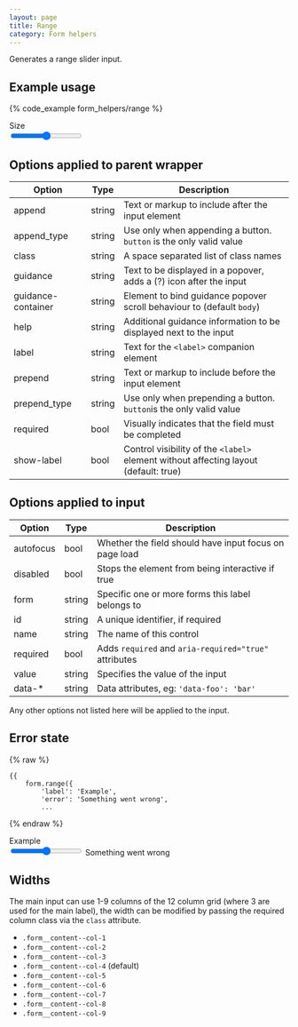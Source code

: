 ```yaml
---
layout: page
title: Range
category: Form helpers
---
```


Generates a range slider input.

## Example usage

{% code_example form_helpers/range %}

<div class="pulsar-example form">
    <div class="form__group form-range">
        <label for="foo" class="control__label">
            Size
        </label>
        <div class="controls">
            <input id="foo" type="range" class="form__control">
        </div>
    </div>
</div>

## Options applied to parent wrapper

Option       | Type   | Description
------------ | ------ | ---------------------------------------------------------
append       | string | Text or markup to include after the input element
append_type  | string | Use only when appending a button. `button` is the only valid value
class        | string | A space separated list of class names
guidance     | string | Text to be displayed in a popover, adds a (?) icon after the input
guidance-container | string | Element to bind guidance popover scroll behaviour to (default `body`)
help         | string | Additional guidance information to be displayed next to the input
label        | string | Text for the `<label>` companion element
prepend      | string | Text or markup to include before the input element
prepend_type | string | Use only when prepending a button. `button`is the only valid value
required     | bool   | Visually indicates that the field must be completed
show-label   | bool   | Control visibility of the `<label>` element without affecting layout (default: true)

## Options applied to input

Option      | Type   | Description
----------- | ------ | ---------------------------------------------------------
autofocus   | bool   | Whether the field should have input focus on page load
disabled    | bool   | Stops the element from being interactive if true
form        | string | Specific one or more forms this label belongs to
id          | string | A unique identifier, if required
name        | string | The name of this control
required    | bool   | Adds `required` and `aria-required="true"` attributes
value       | string | Specifies the value of the input
data-*      | string | Data attributes, eg: `'data-foo': 'bar'`

Any other options not listed here will be applied to the input.

## Error state

{% raw %}
```twig
{{
    form.range({
        'label': 'Example',
        'error': 'Something went wrong',
        ...
```
{% endraw %}

<div class="pulsar-example form">
    <div class="form__group form-range has-error">
        <label for="foo" class="control__label">
            Example
        </label>
        <div class="controls">
            <input id="foo" type="range" class="form__control">
            <span class="help-block is-error"><i class="icon-warning-sign"></i> Something went wrong</span>
        </div>
    </div>
</div>

## Widths

The main input can use 1-9 columns of the 12 column grid (where 3 are used for the main label), the width can be modified by passing the required column class via the `class` attribute.

* `.form__content--col-1`
* `.form__content--col-2`
* `.form__content--col-3`
* `.form__content--col-4` (default)
* `.form__content--col-5`
* `.form__content--col-6`
* `.form__content--col-7`
* `.form__content--col-8`
* `.form__content--col-9`
